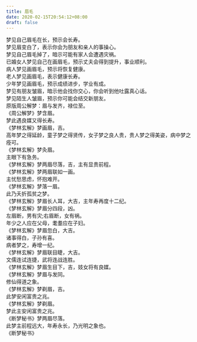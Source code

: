 ```yaml
---
title: 眉毛
date: 2020-02-15T20:54:12+08:00
draft: false
---
```


梦见自己眉毛在长，预示会长寿。<br>
梦见眉变白了，表示你会为朋友和亲人的事操心。<br>
梦见自己眉毛掉了，暗示可能有家人会遭遇灾祸。<br>
已婚女人梦见自己在画眉毛，预示丈夫会得到提升，事业顺利。<br>
病人梦见画眉毛，预示将恢复健康。<br>
老人梦见画眉毛，表示健康长寿。<br>
少年梦见画眉毛，预示成绩进步，学业有成。<br>
梦见有朋友皱眉，暗示他会找你交心，你会听到他吐露真心话。<br>
梦见陌生人皱眉，预示你可能会结交新朋友。<br>
原版周公解梦：眉与发齐，禄位至。<br>
《周公解梦》梦含眉。<br>
梦此遇良媒又得长寿。<br>
《梦林玄解》梦画眉，吉。<br>
高年梦之得延龄，童子梦之得贤传，女子梦之良人贵，贵人梦之得美姿，病中梦之痊可。<br>
《梦林玄解》梦灸眉。<br>
主眼下有急务。<br>
《梦林玄解》梦两眉尽落，吉，主有显贵前程。<br>
《梦林玄解》梦两眉联如一画。<br>
主忧愁思虑，怀抱难开。<br>
《梦林玄解》梦落一眉。<br>
此乃夭折孤贫之梦。<br>
《梦林玄解》梦眉长人耳，大吉，主年寿再度十二纪。<br>
《梦林玄解》梦眉分四段，凶。<br>
左眉断，男有灾;右眉断，女有祸。<br>
年少之人应在父母，耄耋应在子妇。<br>
《梦林玄解》梦眉忽白，大吉。<br>
诸事得白，子孙有喜。<br>
病者梦之，寿增一纪。<br>
《梦林玄解》梦眉联目睫，大吉。<br>
文儒连试连捷，武将连战连胜。<br>
《梦林玄解》梦眉生目下，吉，妓女将有良媒。<br>
《梦林玄解》梦眉与发同。<br>
修仙得道之象。<br>
《梦林玄解》梦剃眉，吉。<br>
此梦安闲富贵之兆。<br>
《梦林玄解》梦剃眉。<br>
梦此主安闲富贵之兆。<br>
《断梦秘书》梦两眉尽落。<br>
此梦主前程远大，年寿永长，乃光明之象也。<br>
《断梦秘书》